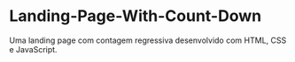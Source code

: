 # Landing-Page-With-Count-Down
 Uma landing page com contagem regressiva desenvolvido com HTML, CSS e JavaScript.
